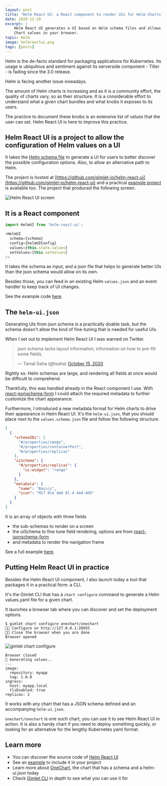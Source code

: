 ```yaml
---
layout: post
title: "Helm React UI: a React component to render UIs for Helm Charts"
date: 2020-12-29
excerpt: |
    Helm React UI generates a UI based on Helm schema files and allows you to configure Helm
    Chart values in your browser.
topic: Helm
image: helmreactui.png
tags: [posts]
---
```


Helm is the de-facto standard for packaging applications for Kubernetes. Its usage is ubiquitous and sentiment against its
serverside component - Tiller - is fading since the 3.0 release.

Helm is facing another issue nowadays.

The amount of Helm charts is increasing and as it is a community effort, the quality of charts vary, so as their structure.
It is a considerable effort to understand what a given chart bundles and what knobs it exposes to its users.

The practice to document these knobs is an extensive list of values that the user can set.
Helm React UI is here to improve this practice.

## Helm React UI is a project to allow the configuration of Helm values on a UI   

It takes the [Helm schema file](https://helm.sh/docs/topics/charts/#schema-files) to generate a UI for users 
to better discover the possible configuration options. Also, to allow an alternative path to Helm. 

The project is hosted at [https://github.com/gimlet-io/helm-react-ui](https://github.com/gimlet-io/helm-react-ui) 
and a practical [example project](https://github.com/gimlet-io/helm-react-ui-test-bed) is available too. The project that produced the following screen.

![Helm React UI screen](/helmreactui2.png)

## It is a React component

```js
import HelmUI from 'helm-react-ui';

<HelmUI
  schema={schema}
  config={helmUIConfig}
  values={this.state.values}
  setValues={this.setValues}
/>
```

It takes the schema as input, and a json file that helps to generate better UIs than the json schema would allow on its own.

Besides those, you can feed in an existing Helm `values.json` and an event handler to keep track of UI changes.

See the example code [here](https://github.com/gimlet-io/helm-react-ui-test-bed/blob/main/src/app.js).

## The `helm-ui.json`

Generating UIs from json schema is a practically doable task, but the schema doesn't allow the kind of fine-tuning 
that is needed for useful UIs.

When I set out to implement Helm React UI I was warned on Twitter.

<blockquote class="twitter-tweet"><p lang="en" dir="ltr">json schema lacks layout information, information on how to pre-fill some fields.</p>&mdash; Tamal Saha (@tsaha) <a href="https://twitter.com/tsaha/status/1316665380442497024?ref_src=twsrc%5Etfw">October 15, 2020</a></blockquote> <script async src="https://platform.twitter.com/widgets.js" charset="utf-8"></script> 

Rightly so. Helm schemas are large, and rendering all fields at once would be difficult to comprehend.

Thankfully, this was handled already in the React component I use. With [react-jsonschema-form](https://react-jsonschema-form.readthedocs.io/en/latest/api-reference/uiSchema/#uischema)
I could attach the required metadata to further customize the chart appearance.

Furthermore, I introduced a new metadata format for Helm charts
to drive their appearance in Helm React UI.
It's the `helm-ui.json`, that you should place next to the `values.schema.json` file and follow the following structure:

```json
[
  {
    "schemaIDs": [
      "#/properties/image",
      "#/properties/containerPort",
      "#/properties/replicas"
    ],
    "uiSchema": {
      "#/properties/replicas": {
        "ui:widget": "range"
      }
    },
    "metaData": {
      "name": "Basics",
      "icon": "M17 8l4 4m0 0l-4 4m4-4H3"
    }
  }
]
```

It is an array of objects with three fields

- the sub-schemas to render on a screen
- the uiSchema to fine tune field rendering, options are from [react-jsonschema-form](https://react-jsonschema-form.readthedocs.io/en/latest/api-reference/uiSchema/#uischema)
- and metadata to render the navigation frame

See a full example [here](https://github.com/gimlet-io/onechart/blob/master/charts/onechart/helm-ui.json).

## Putting Helm React UI in practice 

Besides the Helm React UI component, I also launch today a tool that packages it in a practical form: a CLI.

It's the Gimlet CLI that has a `chart configure` command to generate a Helm values.yaml file for a given chart.
                                                           
It launches a browser tab where you can discover and set the deployment options.
 
```
$ gimlet chart configure onechart/onechart
👩‍💻 Configure on http://127.0.0.1:28955
👩‍💻 Close the browser when you are done
Browser opened
```


![gimlet chart configure](/chart-configure.png)


```
Browser closed
📁 Generating values..
---
image:
  repository: myapp
  tag: 1.0.0
ingress:
  host: myapp.local
  tlsEnabled: true
replicas: 2
```

It works with any chart that has a JSON schema defined and an accompanying `helm-ui.json`.

`onechart/onechart` is one such chart, you can use it to see Helm React UI in action.
It is also a handy 
chart if you need to deploy something quickly, or looking for an alternative for the lengthy Kubernetes yaml format.

## Learn more

- You can discover the source code of [Helm React UI](https://github.com/gimlet-io/helm-react-ui/blob/master/src/index.js)
- See an [example](https://github.com/gimlet-io/helm-react-ui-test-bed) to include it in your project
- Learn more about [OneChart](http://localhost:8080/onechart/getting-started/), the chart that has a schema and a helm-ui.json today
- Check [Gimlet CLI](http://localhost:8080/gimlet-cli/chart-configure/) in depth to see what you can use it for
